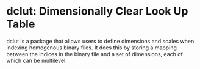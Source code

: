# dclut: Dimensionally Clear Look Up Table

dclut is a package that allows users to define dimensions and scales when indexing homogenous binary files. It does this by storing a mapping between the indices in the binary file and a set of dimensions, each of which can be multilevel.